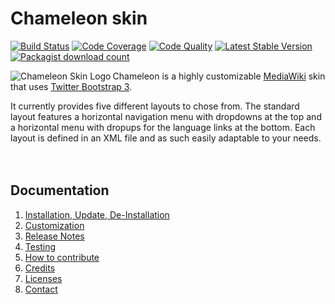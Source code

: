 # Chameleon skin
[![Build Status](https://travis-ci.org/cmln/chameleon.svg?branch=master)](https://travis-ci.org/cmln/chameleon)
[![Code Coverage](https://scrutinizer-ci.com/g/cmln/chameleon/badges/coverage.png?b=master)](https://scrutinizer-ci.com/g/cmln/chameleon/?branch=master)
[![Code Quality](https://scrutinizer-ci.com/g/cmln/chameleon/badges/quality-score.png?b=master)](https://scrutinizer-ci.com/g/cmln/chameleon/?branch=master)
[![Latest Stable Version](https://poser.pugx.org/mediawiki/chameleon-skin/version.png)](https://packagist.org/packages/mediawiki/chameleon-skin)
[![Packagist download count](https://poser.pugx.org/mediawiki/chameleon-skin/d/total.png)](https://packagist.org/packages/mediawiki/chameleon-skin)

<img src='https://upload.wikimedia.org/wikipedia/mediawiki/thumb/3/31/Chameleon.svg/220px-Chameleon.svg.png' style='float:left;' align="left" title='Chameleon Skin Logo'>

Chameleon is a highly customizable [MediaWiki][mw] skin that uses [Twitter
Bootstrap 3][twbs].

It currently provides five different layouts to chose from. The standard layout
features a horizontal navigation menu with dropdowns at the top and a horizontal
menu with dropups for the language links at the bottom. Each layout is defined
in an XML file and as such easily adaptable to your needs.
<br/>
<br/>
<br/>

## Documentation
1. [Installation, Update, De-Installation](docs/installation.md)
2. [Customization](docs/customization.md)
3. [Release Notes](docs/release-notes.md)
4. [Testing](docs/testing.md)
5. [How to contribute](docs/contribute.md)
6. [Credits](docs/credits.md)
7. [Licenses](docs/licenses.md)
8. [Contact](docs/contact.md)

[mw]: https://www.mediawiki.org
[mw-chameleon]: https://www.mediawiki.org/wiki/Skin:Chameleon
[mw-chameleon-talk]: https://www.mediawiki.org/wiki/Skin_talk:Chameleon
[composer]: https://getcomposer.org/
[twbs]: http://getbootstrap.com/
[license]: https://www.gnu.org/copyleft/gpl.html
